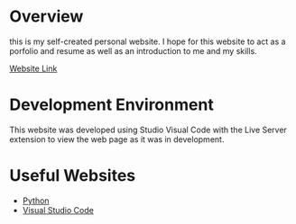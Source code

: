 # Overview
this is my self-created personal website. I hope for this website to act as a porfolio and resume as well as an introduction to me and my skills.

[Website Link]()

# Development Environment
This website was developed using Studio Visual Code with the Live Server extension to view the web page as it was in development.
# Useful Websites

* [Python](https://www.python.org/)
* [Visual Studio Code](https://code.visualstudio.com/)
